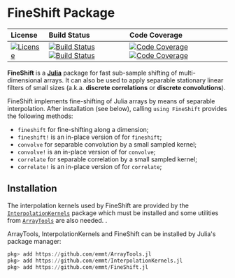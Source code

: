 # FineShift Package

| **License**                     | **Build Status**                                                | **Code Coverage**                                                   |
|:--------------------------------|:----------------------------------------------------------------|:--------------------------------------------------------------------|
| [![License][License-img]][license-url] | [![Build Status][github-ci-img]][github-ci-url] [![Build Status][appveyor-img]][appveyor-url] | [![Code Coverage][coveralls-img]][coveralls-url] [![Code Coverage][codecov-img]][codecov-url] |

**FineShift** is a [**Julia**][julia-url] package for fast sub-sample
shifting of multi-dimensional arrays.  It can also be used to apply separable
stationary linear filters of small sizes (a.k.a. **discrete correlations**
or **discrete convolutions**).

FineShift implements fine-shifting of Julia arrays by means of separable
interpolation.  After installation (see below), calling `using FineShift`
provides the following methods:

- `fineshift` for fine-shifting along a dimension;
- `fineshift!` is an in-place version of for `fineshift`;
- `convolve` for separable convolution by a small sampled kernel;
- `convolve!` is an in-place version of for `convolve`;
- `correlate` for separable correlation by a small sampled kernel;
- `correlate!` is an in-place version of for `correlate`;


## Installation

The interpolation kernels used by FineShift are provided by the
[`InterpolationKernels`](https://github.com/emmt/InterpolationKernels.jl)
package which must be installed and some utilities from
[`ArrayTools`](https://github.com/emmt/ArrayTools.jl) are also needed.  .

ArrayTools, InterpolationKernels and FineShift can be installed by Julia's
package manager:

```julia
pkg> add https://github.com/emmt/ArrayTools.jl
pkg> add https://github.com/emmt/InterpolationKernels.jl
pkg> add https://github.com/emmt/FineShift.jl
```

[doc-stable-img]: https://img.shields.io/badge/docs-stable-blue.svg
[doc-stable-url]: https://emmt.github.io/FineShift.jl/stable

[doc-dev-img]: https://img.shields.io/badge/docs-dev-blue.svg
[doc-dev-url]: https://emmt.github.io/FineShift.jl/dev

[license-url]: ./LICENSE.md
[license-img]: http://img.shields.io/badge/license-MIT-brightgreen.svg?style=flat

[github-ci-img]: https://github.com/emmt/FineShift.jl/actions/workflows/CI.yml/badge.svg?branch=master
[github-ci-url]: https://github.com/emmt/FineShift.jl/actions/workflows/CI.yml?query=branch%3Amaster

[appveyor-img]: https://ci.appveyor.com/api/projects/status/github/emmt/FineShift.jl?branch=master
[appveyor-url]: https://ci.appveyor.com/project/emmt/FineShift-jl/branch/master

[coveralls-img]: https://coveralls.io/repos/emmt/FineShift.jl/badge.svg?branch=master&service=github
[coveralls-url]: https://coveralls.io/github/emmt/FineShift.jl?branch=master

[codecov-img]: http://codecov.io/github/emmt/FineShift.jl/coverage.svg?branch=master
[codecov-url]: http://codecov.io/github/emmt/FineShift.jl?branch=master

[julia-url]: https://pkg.julialang.org/
